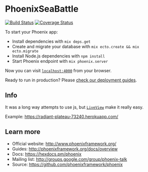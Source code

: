 # PhoenixSeaBattle
[![Build Status](https://app.travis-ci.com/Sanchos01/Phoenix-Sea-Battle.svg?branch=master "Build Status")](http://travis-ci.org/Sanchos01/Phoenix-Sea-Battle) [![Coverage Status](https://coveralls.io/repos/github/Sanchos01/Phoenix-Sea-Battle/badge.svg?branch=master)](https://coveralls.io/github/Sanchos01/Phoenix-Sea-Battle?branch=master)

To start your Phoenix app:

  * Install dependencies with `mix deps.get`
  * Create and migrate your database with `mix ecto.create && mix ecto.migrate`
  * Install Node.js dependencies with `npm install`
  * Start Phoenix endpoint with `mix phoenix.server`

Now you can visit [`localhost:4000`](http://localhost:4000) from your browser.

Ready to run in production? Please [check our deployment guides](http://www.phoenixframework.org/docs/deployment).

## Info

  It was a long way attempts to use js, but [`LiveView`](https://github.com/phoenixframework/phoenix_live_view) make it really easy.

  Example: https://radiant-plateau-73240.herokuapp.com/

## Learn more

  * Official website: http://www.phoenixframework.org/
  * Guides: http://phoenixframework.org/docs/overview
  * Docs: https://hexdocs.pm/phoenix
  * Mailing list: http://groups.google.com/group/phoenix-talk
  * Source: https://github.com/phoenixframework/phoenix
